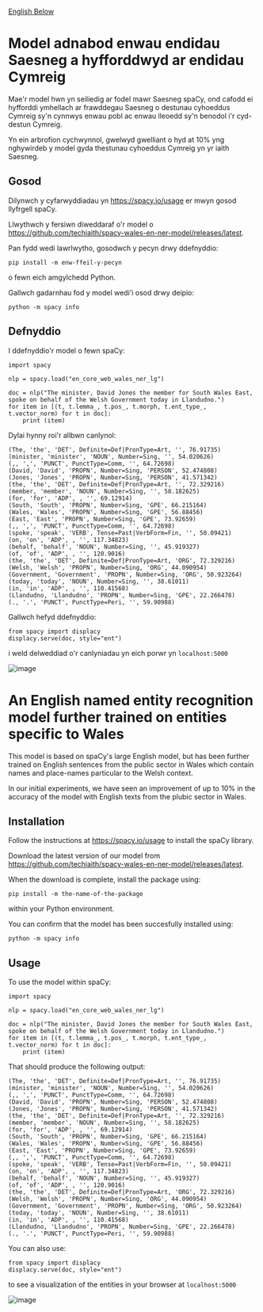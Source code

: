 [English Below](#an-english-named-entity-recognition-model-further-trained-on-entities-specific-to-wales)

# Model adnabod enwau endidau Saesneg a hyfforddwyd ar endidau Cymreig

Mae'r model hwn yn seiliedig ar fodel mawr Saesneg spaCy, ond cafodd ei hyfforddi ymhellach ar frawddegau Saesneg o destunau cyhoeddus Cymreig sy'n cynnwys enwau pobl ac enwau lleoedd sy'n benodol i'r cyd-destun Cymreig.

Yn ein arbrofion cychwynnol, gwelwyd gwelliant o hyd at 10% yng nghywirdeb y model gyda thestunau cyhoeddus Cymreig yn yr iaith Saesneg.

## Gosod
Dilynwch y cyfarwyddiadau yn https://spacy.io/usage er mwyn gosod llyfrgell spaCy.

Llwythwch y fersiwn diweddaraf o'r model o https://github.com/techiaith/spacy-wales-en-ner-model/releases/latest.

Pan fydd wedi lawrlwytho, gosodwch y pecyn drwy ddefnyddio:

`pip install -m enw-ffeil-y-pecyn`

o fewn eich amgylchedd Python.

Gallwch gadarnhau fod y model wedi'i osod drwy deipio:

`python -m spacy info`

## Defnyddio
I ddefnyddio'r model o fewn spaCy:

```
import spacy

nlp = spacy.load("en_core_web_wales_ner_lg")

doc = nlp("The minister, David Jones the member for South Wales East, spoke on behalf of the Welsh Government today in Llandudno.")
for item in [(t, t.lemma_, t.pos_, t.morph, t.ent_type_, t.vector_norm) for t in doc]:
    print (item)
```

Dylai hynny roi'r allbwn canlynol:

```
(The, 'the', 'DET', Definite=Def|PronType=Art, '', 76.91735)
(minister, 'minister', 'NOUN', Number=Sing, '', 54.020626)
(,, ',', 'PUNCT', PunctType=Comm, '', 64.72698)
(David, 'David', 'PROPN', Number=Sing, 'PERSON', 52.474808)
(Jones, 'Jones', 'PROPN', Number=Sing, 'PERSON', 41.571342)
(the, 'the', 'DET', Definite=Def|PronType=Art, '', 72.329216)
(member, 'member', 'NOUN', Number=Sing, '', 58.182625)
(for, 'for', 'ADP', , '', 69.12914)
(South, 'South', 'PROPN', Number=Sing, 'GPE', 66.215164)
(Wales, 'Wales', 'PROPN', Number=Sing, 'GPE', 56.88456)
(East, 'East', 'PROPN', Number=Sing, 'GPE', 73.92659)
(,, ',', 'PUNCT', PunctType=Comm, '', 64.72698)
(spoke, 'speak', 'VERB', Tense=Past|VerbForm=Fin, '', 50.09421)
(on, 'on', 'ADP', , '', 117.34823)
(behalf, 'behalf', 'NOUN', Number=Sing, '', 45.919327)
(of, 'of', 'ADP', , '', 120.9016)
(the, 'the', 'DET', Definite=Def|PronType=Art, 'ORG', 72.329216)
(Welsh, 'Welsh', 'PROPN', Number=Sing, 'ORG', 44.090954)
(Government, 'Government', 'PROPN', Number=Sing, 'ORG', 50.923264)
(today, 'today', 'NOUN', Number=Sing, '', 38.61011)
(in, 'in', 'ADP', , '', 110.41568)
(Llandudno, 'Llandudno', 'PROPN', Number=Sing, 'GPE', 22.266478)
(., '.', 'PUNCT', PunctType=Peri, '', 59.90988)
```

Gallwch hefyd ddefnyddio:

```
from spacy import displacy
displacy.serve(doc, style="ent")
```

i weld delweddiad o'r canlyniadau yn eich porwr yn `localhost:5000`

![image](https://user-images.githubusercontent.com/10194573/227287969-6fb2c9dd-b2aa-421f-ab62-ce87078caa10.png)




# An English named entity recognition model further trained on entities specific to Wales

This model is based on spaCy's large English model, but has been further trained on English sentences from the public sector in Wales which contain names and place-names particular to the Welsh context.

In our initial experiments, we have seen an improvement of up to 10% in the accuracy of the model with English texts from the plubic sector in Wales.

## Installation
Follow the instructions at https://spacy.io/usage to install the spaCy library.

Download the latest version of our model from https://github.com/techiaith/spacy-wales-en-ner-model/releases/latest.

When the download is complete, install the package using:

`pip install -m the-name-of-the-package`

within your Python environment.

You can confirm that the model has been succesfully installed using:

`python -m spacy info`

## Usage
To use the model within spaCy:

```
import spacy

nlp = spacy.load("en_core_web_wales_ner_lg")

doc = nlp("The minister, David Jones the member for South Wales East, spoke on behalf of the Welsh Government today in Llandudno.")
for item in [(t, t.lemma_, t.pos_, t.morph, t.ent_type_, t.vector_norm) for t in doc]:
    print (item)
```

That should produce the following output:

```
(The, 'the', 'DET', Definite=Def|PronType=Art, '', 76.91735)
(minister, 'minister', 'NOUN', Number=Sing, '', 54.020626)
(,, ',', 'PUNCT', PunctType=Comm, '', 64.72698)
(David, 'David', 'PROPN', Number=Sing, 'PERSON', 52.474808)
(Jones, 'Jones', 'PROPN', Number=Sing, 'PERSON', 41.571342)
(the, 'the', 'DET', Definite=Def|PronType=Art, '', 72.329216)
(member, 'member', 'NOUN', Number=Sing, '', 58.182625)
(for, 'for', 'ADP', , '', 69.12914)
(South, 'South', 'PROPN', Number=Sing, 'GPE', 66.215164)
(Wales, 'Wales', 'PROPN', Number=Sing, 'GPE', 56.88456)
(East, 'East', 'PROPN', Number=Sing, 'GPE', 73.92659)
(,, ',', 'PUNCT', PunctType=Comm, '', 64.72698)
(spoke, 'speak', 'VERB', Tense=Past|VerbForm=Fin, '', 50.09421)
(on, 'on', 'ADP', , '', 117.34823)
(behalf, 'behalf', 'NOUN', Number=Sing, '', 45.919327)
(of, 'of', 'ADP', , '', 120.9016)
(the, 'the', 'DET', Definite=Def|PronType=Art, 'ORG', 72.329216)
(Welsh, 'Welsh', 'PROPN', Number=Sing, 'ORG', 44.090954)
(Government, 'Government', 'PROPN', Number=Sing, 'ORG', 50.923264)
(today, 'today', 'NOUN', Number=Sing, '', 38.61011)
(in, 'in', 'ADP', , '', 110.41568)
(Llandudno, 'Llandudno', 'PROPN', Number=Sing, 'GPE', 22.266478)
(., '.', 'PUNCT', PunctType=Peri, '', 59.90988)
```

You can also use:

```
from spacy import displacy
displacy.serve(doc, style="ent")
```

to see a visualization of the entities in your browser at `localhost:5000`

![image](https://user-images.githubusercontent.com/10194573/227287969-6fb2c9dd-b2aa-421f-ab62-ce87078caa10.png)
